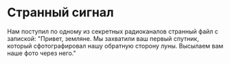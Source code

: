 # Странный сигнал
Нам поступил по одному из секретных радиоканалов странный файл с запиской: "Привет, земляне. Мы захватили ваш первый спутник, который сфотографировал нашу обратную сторону луны. Высылаем вам наше фото через него."